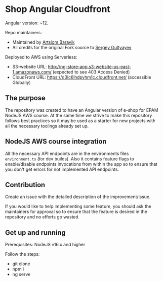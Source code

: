 # Shop Angular Cloudfront

Angular version: ~12.

Repo maintainers:

- Maintained by [Artsiom Baravik](https://github.com/Baravar)
- All credits for the original Fork source to [Sergey Gultyayev](https://github.com/gultyayev)

Deployed to AWS using Serverless:
- S3-website URL: http://ng-store-app.s3-website-us-east-1.amazonaws.com/ (expected to see 403 Access Denied)
- CloudFront URL: https://d3lc6lhdpvhm1c.cloudfront.net/ (accessible Globally)

## The purpose

The repository was created to have an Angular version of e-shop for EPAM NodeJS AWS course. At the same time we strive to make this repository follows best practices so it may be used as a starter for new projects with all the necessary toolings already set up.

## NodeJS AWS course integration

All the necessary API endpoints are in the environments files `environment.ts` (for dev builds). Also it contains feature flags to enable/disable endpoints invocations from within the app so to ensure that you don't get errors for not implemented API endpoints.

## Contribution

Create an issue with the detailed description of the improvement/issue.

If you would like to help implementing some feature, you should ask the maintainers for approval so to ensure that the feature is desired in the repository and no efforts go wasted.

## Get up and running

Prerequisites: NodeJS v16.x and higher

Follow the steps:

- git clone
- npm i
- ng serve
